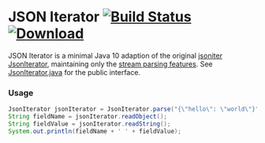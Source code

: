 # JSON Iterator [![Build Status](https://travis-ci.org/comodal/json-iterator.svg?branch=master)](https://codecov.io/gh/comodal/json-iterator) [ ![Download](https://api.bintray.com/packages/comodal/libraries/json-iterator/images/download.svg) ](https://bintray.com/comodal/libraries/json-iterator/_latestVersion)

JSON Iterator is a minimal Java 10 adaption of the original [jsoniter JsonIterator](https://github.com/json-iterator/java), maintaining only the [stream parsing features](http://jsoniter.com/java-features.html#iterator-to-rescue).  See [JsonIterator.java](systems.comodal.json_iterator/src/main/java/systems/comodal/jsoniter/JsonIterator.java) for the public interface.

### Usage
```java
JsonIterator jsonIterator = JsonIterator.parse("{\"hello\": \"world\"}");
String fieldName = jsonIterator.readObject();
String fieldValue = jsonIterator.readString();
System.out.println(fieldName + ' ' + fieldValue);
```
